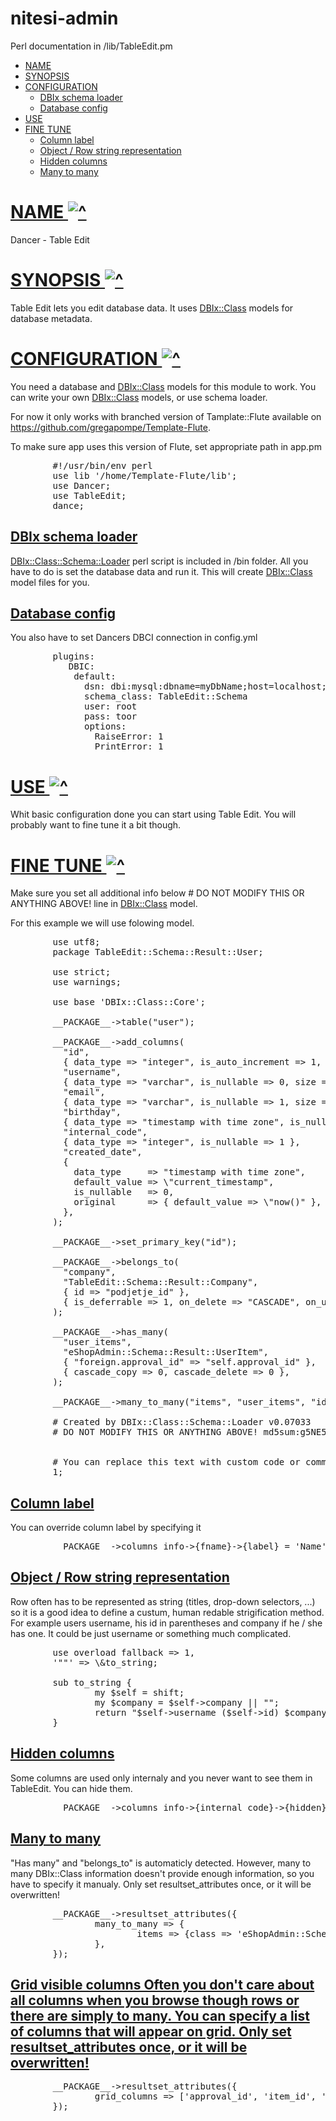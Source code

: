 nitesi-admin
============
Perl documentation in /lib/TableEdit.pm

<div class="pod">
<div class="toc">
<div class="indexgroup">
<ul class="indexList indexList1">
  <li class="indexItem indexItem1"><a href="#NAME">NAME</a>
  </li><li class="indexItem indexItem1"><a href="#SYNOPSIS">SYNOPSIS</a>
  </li><li class="indexItem indexItem1"><a href="#CONFIGURATION">CONFIGURATION</a>
  <ul class="indexList indexList2">
    <li class="indexItem indexItem2"><a href="#DBIx_schema_loader">DBIx schema loader</a>
    </li><li class="indexItem indexItem2"><a href="#Database_config">Database config</a>
  </li></ul>
  </li><li class="indexItem indexItem1"><a href="#USE">USE</a>
  </li><li class="indexItem indexItem1"><a href="#FINE_TUNE">FINE TUNE</a>
  <ul class="indexList indexList2">
    <li class="indexItem indexItem2"><a href="#Column_label">Column label</a>
    </li><li class="indexItem indexItem2"><a href="#Object_/_Row_string_representation">Object / Row string representation</a>
    </li><li class="indexItem indexItem2"><a href="#Hidden_columns">Hidden columns</a>
    </li><li class="indexItem indexItem2"><a href="#Many_to_many">Many to many</a>
  </li></ul>
</li></ul>
</div>
</div>

<h1><a class="u" href="#___top" title="click to go to top of document" name="NAME">NAME <img alt="^" src="http://st.pimg.net/tucs/img/up.gif"></a></h1>

<p>Dancer - Table Edit</p>

<h1><a class="u" href="#___top" title="click to go to top of document" name="SYNOPSIS">SYNOPSIS <img alt="^" src="http://st.pimg.net/tucs/img/up.gif"></a></h1>

<p>Table Edit lets you edit database data.
It uses <a href="/perldoc?DBIx%3A%3AClass" class="podlinkpod">DBIx::Class</a> models for database metadata.</p>

<h1><a class="u" href="#___top" title="click to go to top of document" name="CONFIGURATION">CONFIGURATION <img alt="^" src="http://st.pimg.net/tucs/img/up.gif"></a></h1>

<p>You need a database and <a href="/perldoc?DBIx%3A%3AClass" class="podlinkpod">DBIx::Class</a> models for this module to work.
You can write your own <a href="/perldoc?DBIx%3A%3AClass" class="podlinkpod">DBIx::Class</a> models,
or use schema loader.</p>

<p>For now it only works with branched version of Tamplate::Flute available on <a href="https://github.com/gregapompe/Template-Flute" class="podlinkurl">https://github.com/gregapompe/Template-Flute</a>.</p>

<p>To make sure app uses this version of Flute,
set appropriate path in app.pm</p>

<pre class="sh_perl sh_sourceCode">        <span class="sh_comment">#!/usr/bin/env perl</span>
        <span class="sh_keyword">use</span> lib <span class="sh_string">'/home/Template-Flute/lib'</span><span class="sh_symbol">;</span>
        <span class="sh_keyword">use</span> Dancer<span class="sh_symbol">;</span>
        <span class="sh_keyword">use</span> TableEdit<span class="sh_symbol">;</span>
        dance<span class="sh_symbol">;</span></pre>

<h2><a class="u" href="#___top" title="click to go to top of document" name="DBIx_schema_loader">DBIx schema loader</a></h2>

<p><a href="/perldoc?DBIx%3A%3AClass%3A%3ASchema%3A%3ALoader" class="podlinkpod">DBIx::Class::Schema::Loader</a> perl script is included in /bin folder. All you have to do is set the database data and run it. This will create <a href="/perldoc?DBIx%3A%3AClass" class="podlinkpod">DBIx::Class</a> model files for you.</p>

<h2><a class="u" href="#___top" title="click to go to top of document" name="Database_config">Database config</a></h2>

<p>You also have to set Dancers DBCI connection in config.yml</p>

<pre class="sh_perl sh_sourceCode">        plugins<span class="sh_symbol">:</span> 
           DBIC<span class="sh_symbol">:</span>
            default<span class="sh_symbol">:</span>
              dsn<span class="sh_symbol">:</span> dbi<span class="sh_symbol">:</span>mysql<span class="sh_symbol">:</span>dbname<span class="sh_symbol">=</span>myDbName<span class="sh_symbol">;</span>host<span class="sh_symbol">=</span>localhost<span class="sh_symbol">;</span>port<span class="sh_symbol">=</span><span class="sh_number">3306</span>
              schema_class<span class="sh_symbol">:</span> TableEdit<span class="sh_symbol">::</span>Schema
              user<span class="sh_symbol">:</span> root
              pass<span class="sh_symbol">:</span> toor
              options<span class="sh_symbol">:</span>
                RaiseError<span class="sh_symbol">:</span> <span class="sh_number">1</span>
                PrintError<span class="sh_symbol">:</span> <span class="sh_number">1</span></pre>

<h1><a class="u" href="#___top" title="click to go to top of document" name="USE">USE <img alt="^" src="http://st.pimg.net/tucs/img/up.gif"></a></h1>

<p>Whit basic configuration done you can start using Table Edit. You will probably want to fine tune it a bit though.</p>

<h1><a class="u" href="#___top" title="click to go to top of document" name="FINE_TUNE">FINE TUNE <img alt="^" src="http://st.pimg.net/tucs/img/up.gif"></a></h1>

<p>Make sure you set all additional info below # DO NOT MODIFY THIS OR ANYTHING ABOVE! line in <a href="/perldoc?DBIx%3A%3AClass" class="podlinkpod">DBIx::Class</a> model.</p>

<p>For this example we will use folowing model.</p>

<pre class="sh_perl sh_sourceCode">        <span class="sh_keyword">use</span> utf8<span class="sh_symbol">;</span>
        <span class="sh_keyword">package</span> TableEdit<span class="sh_symbol">::</span>Schema<span class="sh_symbol">::</span>Result<span class="sh_symbol">::</span>User<span class="sh_symbol">;</span>
        
        <span class="sh_keyword">use</span> strict<span class="sh_symbol">;</span>
        <span class="sh_keyword">use</span> warnings<span class="sh_symbol">;</span>
        
        <span class="sh_keyword">use</span> base <span class="sh_string">'DBIx::Class::Core'</span><span class="sh_symbol">;</span>
        
        __PACKAGE__<span class="sh_symbol">-&gt;</span><span class="sh_function">table</span><span class="sh_symbol">(</span><span class="sh_string">"user"</span><span class="sh_symbol">);</span>
        
        __PACKAGE__<span class="sh_symbol">-&gt;</span><span class="sh_function">add_columns</span><span class="sh_symbol">(</span>
          <span class="sh_string">"id"</span><span class="sh_symbol">,</span>
          <span class="sh_cbracket">{</span> data_type <span class="sh_symbol">=&gt;</span> <span class="sh_string">"integer"</span><span class="sh_symbol">,</span> is_auto_increment <span class="sh_symbol">=&gt;</span> <span class="sh_number">1</span><span class="sh_symbol">,</span> is_nullable <span class="sh_symbol">=&gt;</span> <span class="sh_number">0</span> <span class="sh_cbracket">}</span><span class="sh_symbol">,</span>
          <span class="sh_string">"username"</span><span class="sh_symbol">,</span>
          <span class="sh_cbracket">{</span> data_type <span class="sh_symbol">=&gt;</span> <span class="sh_string">"varchar"</span><span class="sh_symbol">,</span> is_nullable <span class="sh_symbol">=&gt;</span> <span class="sh_number">0</span><span class="sh_symbol">,</span> size <span class="sh_symbol">=&gt;</span> <span class="sh_number">45</span> <span class="sh_cbracket">}</span><span class="sh_symbol">,</span>
          <span class="sh_string">"email"</span><span class="sh_symbol">,</span>
          <span class="sh_cbracket">{</span> data_type <span class="sh_symbol">=&gt;</span> <span class="sh_string">"varchar"</span><span class="sh_symbol">,</span> is_nullable <span class="sh_symbol">=&gt;</span> <span class="sh_number">1</span><span class="sh_symbol">,</span> size <span class="sh_symbol">=&gt;</span> <span class="sh_number">90</span> <span class="sh_cbracket">}</span><span class="sh_symbol">,</span>
          <span class="sh_string">"birthday"</span><span class="sh_symbol">,</span>
          <span class="sh_cbracket">{</span> data_type <span class="sh_symbol">=&gt;</span> <span class="sh_string">"timestamp with time zone"</span><span class="sh_symbol">,</span> is_nullable <span class="sh_symbol">=&gt;</span> <span class="sh_number">1</span> <span class="sh_cbracket">}</span><span class="sh_symbol">,</span>
          <span class="sh_string">"internal_code"</span><span class="sh_symbol">,</span>
          <span class="sh_cbracket">{</span> data_type <span class="sh_symbol">=&gt;</span> <span class="sh_string">"integer"</span><span class="sh_symbol">,</span> is_nullable <span class="sh_symbol">=&gt;</span> <span class="sh_number">1</span> <span class="sh_cbracket">}</span><span class="sh_symbol">,</span>
          <span class="sh_string">"created_date"</span><span class="sh_symbol">,</span>
          <span class="sh_cbracket">{</span>
            data_type     <span class="sh_symbol">=&gt;</span> <span class="sh_string">"timestamp with time zone"</span><span class="sh_symbol">,</span>
            default_value <span class="sh_symbol">=&gt;</span> <span class="sh_symbol">\</span><span class="sh_string">"current_timestamp"</span><span class="sh_symbol">,</span>
            is_nullable   <span class="sh_symbol">=&gt;</span> <span class="sh_number">0</span><span class="sh_symbol">,</span>
            original      <span class="sh_symbol">=&gt;</span> <span class="sh_cbracket">{</span> default_value <span class="sh_symbol">=&gt;</span> <span class="sh_symbol">\</span><span class="sh_string">"now()"</span> <span class="sh_cbracket">}</span><span class="sh_symbol">,</span>
          <span class="sh_cbracket">}</span><span class="sh_symbol">,</span>
        <span class="sh_symbol">);</span>
        
        __PACKAGE__<span class="sh_symbol">-&gt;</span><span class="sh_function">set_primary_key</span><span class="sh_symbol">(</span><span class="sh_string">"id"</span><span class="sh_symbol">);</span>
        
        __PACKAGE__<span class="sh_symbol">-&gt;</span><span class="sh_function">belongs_to</span><span class="sh_symbol">(</span>
          <span class="sh_string">"company"</span><span class="sh_symbol">,</span>
          <span class="sh_string">"TableEdit::Schema::Result::Company"</span><span class="sh_symbol">,</span>
          <span class="sh_cbracket">{</span> id <span class="sh_symbol">=&gt;</span> <span class="sh_string">"podjetje_id"</span> <span class="sh_cbracket">}</span><span class="sh_symbol">,</span>
          <span class="sh_cbracket">{</span> is_deferrable <span class="sh_symbol">=&gt;</span> <span class="sh_number">1</span><span class="sh_symbol">,</span> on_delete <span class="sh_symbol">=&gt;</span> <span class="sh_string">"CASCADE"</span><span class="sh_symbol">,</span> on_update <span class="sh_symbol">=&gt;</span> <span class="sh_string">"CASCADE"</span> <span class="sh_cbracket">}</span><span class="sh_symbol">,</span>
        <span class="sh_symbol">);</span>
        
        __PACKAGE__<span class="sh_symbol">-&gt;</span><span class="sh_function">has_many</span><span class="sh_symbol">(</span>
          <span class="sh_string">"user_items"</span><span class="sh_symbol">,</span>
          <span class="sh_string">"eShopAdmin::Schema::Result::UserItem"</span><span class="sh_symbol">,</span>
          <span class="sh_cbracket">{</span> <span class="sh_string">"foreign.approval_id"</span> <span class="sh_symbol">=&gt;</span> <span class="sh_string">"self.approval_id"</span> <span class="sh_cbracket">}</span><span class="sh_symbol">,</span>
          <span class="sh_cbracket">{</span> cascade_copy <span class="sh_symbol">=&gt;</span> <span class="sh_number">0</span><span class="sh_symbol">,</span> cascade_delete <span class="sh_symbol">=&gt;</span> <span class="sh_number">0</span> <span class="sh_cbracket">}</span><span class="sh_symbol">,</span>
        <span class="sh_symbol">);</span>
                
        __PACKAGE__<span class="sh_symbol">-&gt;</span><span class="sh_function">many_to_many</span><span class="sh_symbol">(</span><span class="sh_string">"items"</span><span class="sh_symbol">,</span> <span class="sh_string">"user_items"</span><span class="sh_symbol">,</span> <span class="sh_string">"id"</span><span class="sh_symbol">,</span> <span class="sh_cbracket">{</span>class<span class="sh_symbol">=&gt;</span><span class="sh_string">"Item"</span><span class="sh_symbol">,</span><span class="sh_cbracket">}</span><span class="sh_symbol">);</span>
        
        <span class="sh_comment"># Created by DBIx::Class::Schema::Loader v0.07033</span>
        <span class="sh_comment"># DO NOT MODIFY THIS OR ANYTHING ABOVE! md5sum:g5NE5itWUoKXqfEKXj/8Rg</span>
        
        
        <span class="sh_comment"># You can replace this text with custom code or comments, and it will be preserved on regeneration</span>
        <span class="sh_number">1</span><span class="sh_symbol">;</span></pre>

<h2><a class="u" href="#___top" title="click to go to top of document" name="Column_label">Column label</a></h2>

<p>You can override column label by specifying it</p>

<pre class="sh_perl sh_sourceCode">        __PACKAGE__<span class="sh_symbol">-&gt;</span>columns_info<span class="sh_symbol">-&gt;</span><span class="sh_cbracket">{</span>fname<span class="sh_cbracket">}</span><span class="sh_symbol">-&gt;</span><span class="sh_cbracket">{</span>label<span class="sh_cbracket">}</span> <span class="sh_symbol">=</span> <span class="sh_string">'Name'</span><span class="sh_symbol">;</span></pre>

<h2><a class="u" href="#___top" title="click to go to top of document" name="Object_/_Row_string_representation">Object / Row string representation</a></h2>

<p>Row often has to be represented as string (titles, drop-down selectors, ...) so it is a good idea to define a custum, human redable strigification method. For example users username, his id in parentheses and company if he / she has one. It could be just username or something much complicated.</p>

<pre class="sh_perl sh_sourceCode">        <span class="sh_keyword">use</span> overload fallback <span class="sh_symbol">=&gt;</span> <span class="sh_number">1</span><span class="sh_symbol">,</span>
        <span class="sh_string">'""'</span> <span class="sh_symbol">=&gt;</span> <span class="sh_symbol">\&amp;</span>to_string<span class="sh_symbol">;</span> 

        <span class="sh_keyword">sub</span> to_string <span class="sh_cbracket">{</span>
                <span class="sh_keyword">my</span> <span class="sh_variable">$self</span> <span class="sh_symbol">=</span> <span class="sh_keyword">shift</span><span class="sh_symbol">;</span>       
                <span class="sh_keyword">my</span> <span class="sh_variable">$company</span> <span class="sh_symbol">=</span> <span class="sh_variable">$self</span><span class="sh_symbol">-&gt;</span>company <span class="sh_symbol">||</span> <span class="sh_string">""</span><span class="sh_symbol">;</span>
                <span class="sh_keyword">return</span> <span class="sh_string">"$self-&gt;username ($self-&gt;id) $company"</span><span class="sh_symbol">;</span>
        <span class="sh_cbracket">}</span></pre>

<h2><a class="u" href="#___top" title="click to go to top of document" name="Hidden_columns">Hidden columns</a></h2>

<p>Some columns are used only internaly and you never want to see them in TableEdit. You can hide them.</p>

<pre class="sh_perl sh_sourceCode">        __PACKAGE__<span class="sh_symbol">-&gt;</span>columns_info<span class="sh_symbol">-&gt;</span><span class="sh_cbracket">{</span>internal_code<span class="sh_cbracket">}</span><span class="sh_symbol">-&gt;</span><span class="sh_cbracket">{</span>hidden<span class="sh_cbracket">}</span> <span class="sh_symbol">=</span> <span class="sh_number">1</span><span class="sh_symbol">;</span></pre>

<h2><a class="u" href="#___top" title="click to go to top of document" name="Many_to_many">Many to many</a></h2>

<p>"Has many" and "belongs_to" is automaticly detected. However, many to many DBIx::Class information doesn't provide enough information, so you have to specify it manualy. Only set resultset_attributes once, or it will be overwritten!</p>

<pre class="sh_perl sh_sourceCode">        __PACKAGE__<span class="sh_symbol">-&gt;</span><span class="sh_function">resultset_attributes</span><span class="sh_symbol">(</span><span class="sh_cbracket">{</span> 
                many_to_many <span class="sh_symbol">=&gt;</span> <span class="sh_cbracket">{</span>
                        items <span class="sh_symbol">=&gt;</span> <span class="sh_cbracket">{</span>class <span class="sh_symbol">=&gt;</span> <span class="sh_string">'eShopAdmin::Schema::Result::Item'</span><span class="sh_symbol">,</span> where <span class="sh_symbol">=&gt;</span> <span class="sh_cbracket">{</span>inactive <span class="sh_symbol">=&gt;</span> <span class="sh_string">'false'</span><span class="sh_cbracket">}}</span><span class="sh_symbol">,</span>  
                <span class="sh_cbracket">}</span><span class="sh_symbol">,</span>              
        <span class="sh_cbracket">}</span><span class="sh_symbol">);</span></pre>

<h2><a class="u" href="#___top" title="click to go to top of document">Grid visible columns Often you don't care about all columns when you browse though rows or there are simply to many. You can specify a list of columns that will appear on grid. Only set resultset_attributes once, or it will be overwritten!</a></h2>

<pre class="sh_perl sh_sourceCode">        __PACKAGE__<span class="sh_symbol">-&gt;</span><span class="sh_function">resultset_attributes</span><span class="sh_symbol">(</span><span class="sh_cbracket">{</span>     
                grid_columns <span class="sh_symbol">=&gt;</span> <span class="sh_symbol">[</span><span class="sh_string">'approval_id'</span><span class="sh_symbol">,</span> <span class="sh_string">'item_id'</span><span class="sh_symbol">,</span> <span class="sh_string">'notify'</span><span class="sh_symbol">,</span> <span class="sh_string">'is_approved'</span><span class="sh_symbol">],</span>
        <span class="sh_cbracket">}</span><span class="sh_symbol">);</span></pre>

</div>